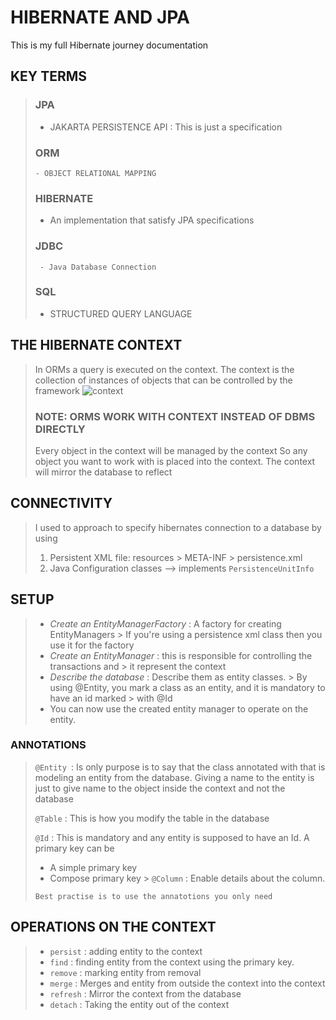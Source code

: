 # HIBERNATE AND JPA

This is my full Hibernate journey documentation

## KEY TERMS

> ### JPA
>   - JAKARTA PERSISTENCE API : This is just a specification
> ### ORM
>     - OBJECT RELATIONAL MAPPING
> ### HIBERNATE
>    - An implementation that satisfy JPA specifications
> ### JDBC
>      - Java Database Connection
> ### SQL
>   - STRUCTURED QUERY LANGUAGE

## THE HIBERNATE CONTEXT

> In ORMs a query is executed on the context. The context is the collection of
> instances of objects that can be controlled by the framework
> ![context](https://thorben-janssen.com/wp-content/uploads/2020/07/Lifecycle-Model-1024x576.png)
> ### NOTE: ORMS WORK WITH CONTEXT INSTEAD OF DBMS DIRECTLY
> Every object in the context will be managed by the context
> So any object you want to work with is placed into the context.
> The context will mirror the database to reflect

## CONNECTIVITY

> I used to approach to specify hibernates connection to a database by using
>  1. Persistent XML file: resources > META-INF > persistence.xml
> 2. Java Configuration classes --> implements `PersistenceUnitInfo`

## SETUP

> - *Create an EntityManagerFactory* : A factory for creating EntityManagers
    > If you're using a persistence xml class then you use it for the factory
> - *Create an EntityManager* : this is responsible for controlling the transactions and
    > it represent the context
> - *Describe the database* : Describe them as entity classes.
    > By using @Entity, you mark a class as an entity, and it is mandatory to have an id marked
    > with @Id
> - You can now use the created entity manager to operate on the entity.

### ANNOTATIONS

> `@Entity `: Is only purpose is to say that the class annotated with that is modeling
> an entity from the database.
> Giving a name to the entity is just to give name to the object inside the context
> and not the database
>
> `@Table` : This is how you modify the table in the database
>
> `@Id` : This is mandatory and any entity is supposed to have an Id.
> A primary key can be
>  - A simple primary key
>  - Compose primary key
     > `@Column` :  Enable details about the column.
>
>  `Best practise is to use the annatotions you only need`

## OPERATIONS ON THE CONTEXT

> - `persist` : adding entity to the context
> - `find` : finding entity from the context using the primary key.
> - `remove` :  marking entity from removal
> - `merge` : Merges and entity from outside the context into the context
> - `refresh` : Mirror the context from the database
> - `detach` : Taking the entity out of the context